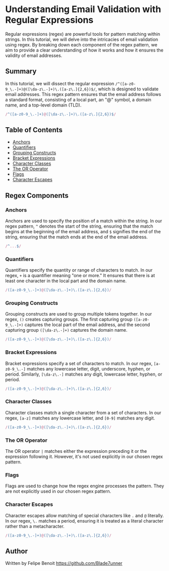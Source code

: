 # Understanding Email Validation with Regular Expressions

Regular expressions (regex) are powerful tools for pattern matching within strings. In this tutorial, we will delve into the intricacies of email validation using regex. By breaking down each component of the regex pattern, we aim to provide a clear understanding of how it works and how it ensures the validity of email addresses.

## Summary

In this tutorial, we will dissect the regular expression `/^([a-z0-9_\.-]+)@([\da-z\.-]+)\.([a-z\.]{2,6})$/`, which is designed to validate email addresses. This regex pattern ensures that the email address follows a standard format, consisting of a local part, an "@" symbol, a domain name, and a top-level domain (TLD).

```javascript
/^([a-z0-9_\.-]+)@([\da-z\.-]+)\.([a-z\.]{2,6})$/
```

## Table of Contents

- [Anchors](#anchors)
- [Quantifiers](#quantifiers)
- [Grouping Constructs](#grouping-constructs)
- [Bracket Expressions](#bracket-expressions)
- [Character Classes](#character-classes)
- [The OR Operator](#the-or-operator)
- [Flags](#flags)
- [Character Escapes](#character-escapes)

## Regex Components

### Anchors

Anchors are used to specify the position of a match within the string. In our regex pattern, `^` denotes the start of the string, ensuring that the match begins at the beginning of the email address, and `$` signifies the end of the string, ensuring that the match ends at the end of the email address.

```javascript
/^...$/
```

### Quantifiers

Quantifiers specify the quantity or range of characters to match. In our regex, `+` is a quantifier meaning "one or more." It ensures that there is at least one character in the local part and the domain name.

```javascript
/([a-z0-9_\.-]+)@([\da-z\.-]+)\.([a-z\.]{2,6})/
```

### Grouping Constructs

Grouping constructs are used to group multiple tokens together. In our regex, `()` creates capturing groups. The first capturing group `([a-z0-9_\.-]+)` captures the local part of the email address, and the second capturing group `([\da-z\.-]+)` captures the domain name.

```javascript
/([a-z0-9_\.-]+)@([\da-z\.-]+)\.([a-z\.]{2,6})/
```

### Bracket Expressions

Bracket expressions specify a set of characters to match. In our regex, `[a-z0-9_\.-]` matches any lowercase letter, digit, underscore, hyphen, or period. Similarly, `[\da-z\.-]` matches any digit, lowercase letter, hyphen, or period.

```javascript
/([a-z0-9_\.-]+)@([\da-z\.-]+)\.([a-z\.]{2,6})/
```

### Character Classes

Character classes match a single character from a set of characters. In our regex, `[a-z]` matches any lowercase letter, and `[0-9]` matches any digit.

```javascript
/([a-z0-9_\.-]+)@([\da-z\.-]+)\.([a-z\.]{2,6})/
```

### The OR Operator

The OR operator `|` matches either the expression preceding it or the expression following it. However, it's not used explicitly in our chosen regex pattern.

### Flags

Flags are used to change how the regex engine processes the pattern. They are not explicitly used in our chosen regex pattern.

### Character Escapes

Character escapes allow matching of special characters like `.` and `@` literally. In our regex, `\.` matches a period, ensuring it is treated as a literal character rather than a metacharacter.

```javascript
/([a-z0-9_\.-]+)@([\da-z\.-]+)\.([a-z\.]{2,6})/
```

## Author

Written by Felipe Benoit  https://github.com/Blade7unner
